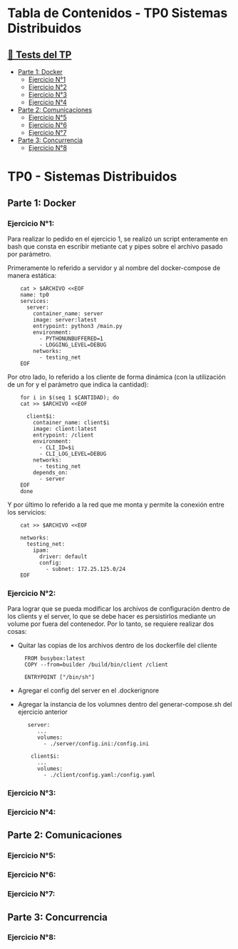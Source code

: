# Tabla de Contenidos - TP0 Sistemas Distribuidos

## [🔗 Tests del TP](https://github.com/7574-sistemas-distribuidos/tp0-tests)

- [Parte 1: Docker](#parte-1-docker)
  - [Ejercicio N°1](#ejercicio-n1)
  - [Ejercicio N°2](#ejercicio-n2)
  - [Ejercicio N°3](#ejercicio-n3)
  - [Ejercicio N°4](#ejercicio-n4)
- [Parte 2: Comunicaciones](#parte-2-comunicaciones)
  - [Ejercicio N°5](#ejercicio-n5)
  - [Ejercicio N°6](#ejercicio-n6)
  - [Ejercicio N°7](#ejercicio-n7)
- [Parte 3: Concurrencia](#parte-3-concurrencia)
  - [Ejercicio N°8](#ejercicio-n8)

# TP0 - Sistemas Distribuidos

## Parte 1: Docker

### Ejercicio N°1:

Para realizar lo pedido en el ejercicio 1, se realizó un script enteramente en bash que consta en escribir metiante cat y pipes sobre el archivo pasado por parámetro.

Primeramente lo referido a servidor y al nombre del docker-compose de manera estática:

        cat > $ARCHIVO <<EOF
        name: tp0
        services:
          server:
            container_name: server
            image: server:latest
            entrypoint: python3 /main.py
            environment:
              - PYTHONUNBUFFERED=1
              - LOGGING_LEVEL=DEBUG
            networks:
              - testing_net
        EOF
Por otro lado, lo referido a los cliente de forma dinámica (con la utilización de un for y el parámetro que indica la cantidad):

        for i in $(seq 1 $CANTIDAD); do
        cat >> $ARCHIVO <<EOF
        
          client$i:
            container_name: client$i
            image: client:latest
            entrypoint: /client
            environment:
              - CLI_ID=$i
              - CLI_LOG_LEVEL=DEBUG
            networks:
              - testing_net
            depends_on:
              - server
        EOF
        done

Y por último lo referido a la red que me monta y permite la conexión entre los servicios:

        cat >> $ARCHIVO <<EOF

        networks:
          testing_net:
            ipam:
              driver: default
              config:
                - subnet: 172.25.125.0/24
        EOF

### Ejercicio N°2:

Para lograr que se pueda modificar los archivos de configuración dentro de los clients y el server, lo que se debe hacer es persistirlos mediante un volume por fuera del contenedor. Por lo tanto, se requiere realizar dos cosas:

- Quitar las copias de los archivos dentro de los dockerfile del cliente
  
        FROM busybox:latest
        COPY --from=builder /build/bin/client /client
        
        ENTRYPOINT ["/bin/sh"]

- Agregar el config del server en el .dockerignore
- Agregar la instancia de los volumnes dentro del generar-compose.sh del ejercicio anterior

         server:
            ...
            volumes:
              - ./server/config.ini:/config.ini
  
          client$i:
            ...
            volumes:
              - ./client/config.yaml:/config.yaml

### Ejercicio N°3:
### Ejercicio N°4:
## Parte 2: Comunicaciones
### Ejercicio N°5:
### Ejercicio N°6:
### Ejercicio N°7:
## Parte 3: Concurrencia
### Ejercicio N°8:
